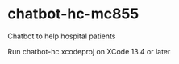 # chatbot-hc-mc855
Chatbot to help hospital patients

Run chatbot-hc.xcodeproj on XCode 13.4 or later


